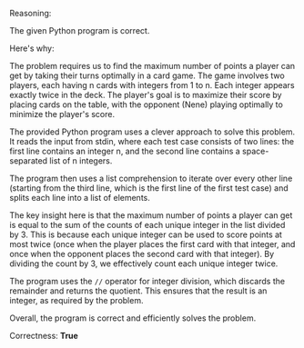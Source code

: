 Reasoning: 

The given Python program is correct. 

Here's why:

The problem requires us to find the maximum number of points a player can get by taking their turns optimally in a card game. The game involves two players, each having n cards with integers from 1 to n. Each integer appears exactly twice in the deck. The player's goal is to maximize their score by placing cards on the table, with the opponent (Nene) playing optimally to minimize the player's score.

The provided Python program uses a clever approach to solve this problem. It reads the input from stdin, where each test case consists of two lines: the first line contains an integer n, and the second line contains a space-separated list of n integers.

The program then uses a list comprehension to iterate over every other line (starting from the third line, which is the first line of the first test case) and splits each line into a list of elements.

The key insight here is that the maximum number of points a player can get is equal to the sum of the counts of each unique integer in the list divided by 3. This is because each unique integer can be used to score points at most twice (once when the player places the first card with that integer, and once when the opponent places the second card with that integer). By dividing the count by 3, we effectively count each unique integer twice.

The program uses the `//` operator for integer division, which discards the remainder and returns the quotient. This ensures that the result is an integer, as required by the problem.

Overall, the program is correct and efficiently solves the problem.

Correctness: **True**